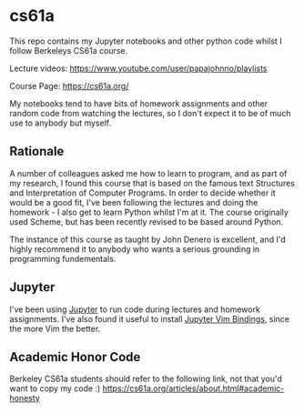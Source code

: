 # cs61a

This repo contains my Jupyter notebooks and other python code whilst I follow Berkeleys CS61a course.

Lecture videos: https://www.youtube.com/user/papajohnno/playlists

Course Page: https://cs61a.org/

My notebooks tend to have bits of homework assignments and other random code from watching the lectures,
so I don't expect it to be of much use to anybody but myself.

## Rationale

A number of colleagues asked me how to learn to program, and as part of my research, I found this course that is based on the famous text Structures and Interpretation of Computer Programs. In order to decide whether it would be a good fit, I've been following the lectures and doing the homework - I also get to learn Python whilst I'm at it. The course originally used Scheme, but has been recently revised to be based around Python.

The instance of this course as taught by John Denero is excellent, and I'd highly recommend it to anybody who wants a serious grounding in programming fundementals.

## Jupyter

I've been using [Jupyter](http://jupyter.org/) to run code during lectures and homework assignments. I've also found it useful to install [Jupyter Vim Bindings](https://github.com/lambdalisue/jupyter-vim-binding), since the more Vim the better.

## Academic Honor Code

Berkeley CS61a students should refer to the following link, not that you'd want to copy my code :)
https://cs61a.org/articles/about.html#academic-honesty
